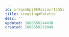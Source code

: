 ```yaml
---
id: xrkqxm6pj8k9qziacr13h5i
title: creatingAPalette
desc: ''
updated: 1688650244430
created: 1688650232049
---
```


